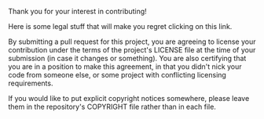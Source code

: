 Thank you for your interest in contributing! 

Here is some legal stuff that will make you regret clicking on this link.

By submitting a pull request for this project, you are agreeing to license your contribution under the terms of the project's LICENSE file at the time of your submission (in case it changes or something). You are also certifying that you are in a position to make this agreement, in that you didn't nick your code from someone else, or some project with conflicting licensing requirements.

If you would like to put explicit copyright notices somewhere, please leave them in the repository's COPYRIGHT file rather than in each file.
